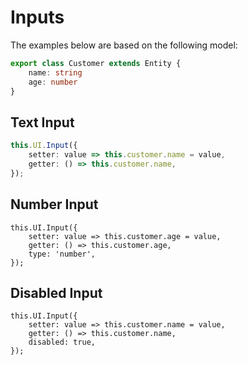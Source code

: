<script setup>
import BaseInput from '../../../SRC/public/src/Components/Base/BaseInput.vue'
</script>

# Inputs

The examples below are based on the following model:

```ts
export class Customer extends Entity {
    name: string
    age: number
}
```

## Text Input

```ts
this.UI.Input({
    setter: value => this.customer.name = value,
    getter: () => this.customer.name,
});
```

<BaseInput />

## Number Input

```ts{4}
this.UI.Input({
    setter: value => this.customer.age = value,
    getter: () => this.customer.age,
    type: 'number',
});
```

<BaseInput type="number" />

## Disabled Input

```ts{4}
this.UI.Input({
    setter: value => this.customer.name = value,
    getter: () => this.customer.name,
    disabled: true,
});
```

<BaseInput disabled />